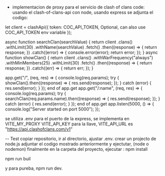 - implementacion de proxy para el servicio de clash of clans
code: usando el clash-of-clans-api con node, usando express se adjunta el codigo:



 let client = clashApi({
   token: COC_API_TOKEN,  Optional, can also use COC_API_TOKEN env variable
 });

 async function searchClan(searchValue) {
   return client
     .clans()
     .withLimit(30)
     .withName(searchValue)
     .fetch()
     .then((response) => {
       return response;
     })
     .catch((error) => {
       console.error(error);
       return error;
     });
 }
 async function showClan() {
   return client
     .clans()
     .withWarFrequency("always")
     .withMinMembers(25)
     .withLimit(30)
     .fetch()
     .then((response) => {
       return response;
     })
     .catch((err) => {
       return err;
     });
 }

 app.get("/", (req, res) => {
   console.log(req.params);
   try {
     showClan().then((response) => {
       res.send(response);
     });
   } catch (error) {
     res.send(error);
   }
 });  end of app.get
 app.get("/:name", (req, res) => {
   console.log(req.params);
   try {
     searchClan(req.params.name).then((response) => {
       res.send(response);
     });
   } catch (error) {
     res.send(error);
   }
 });  end of app.get
 app.listen(5000, () => {
   console.log("Server started on port 5000");
 });

se utiliza .env para el puerto de la express, se implementa en VITE_MY_PROXY
VITE_API_KEY para la llave,
VITE_API_URL es "https://api.clashofclans.com/v1"

-- Test
copiar repositorio, ir al directorio, ajustar .env.
crear un projecto de node.js adjuntar el codigo mostrado anteriormente y ejectutar, (node o nodemon)
finalmente en la carpeta del proyecto,
ejecutar :
npm install

npm run buil

y para pureba, 
npm run dev.


